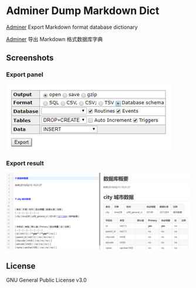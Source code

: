 
# Adminer Dump Markdown Dict

[Adminer](https://www.adminer.org/) Export Markdown format database dictionary

[Adminer](https://www.adminer.org/) 导出 Markdown 格式数据库字典


## Screenshots


### Export panel

![](screenshot_dump.png)


### Export result

![](screenshot_dump_res.png)



## License

GNU General Public License v3.0






